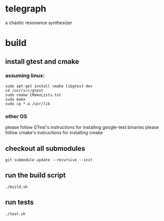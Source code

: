 # telegraph
a chaotic resonance synthesizer


# build

## install gtest and cmake
### assuming linux:
```
sudo apt-get install cmake libgtest-dev
cd /usr/src/gtest
sudo cmake CMakeLists.txt
sudo make
sudo cp *.a /usr/lib
```
### other OS
please follow GTest's instructions for installing google-test binaries
please follow cmake's instructions for installing cmake
## checkout all submodules
`git submodule update --recursive --init`
## run the build script
`./build.sh`
## run tests
`./test.sh`
